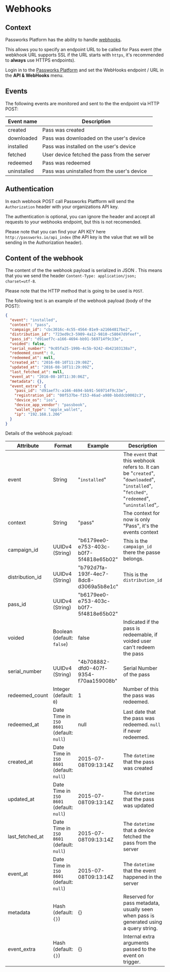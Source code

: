 # Webhooks

## Context

Passworks Platform has the ability to handle [webhooks](https://en.wikipedia.org/wiki/Webhook).

This allows you to specify an endpoint URL to be called for Pass event (the webkhook URL supports SSL if the URL starts with `https`, it's recommended to **always** use HTTPS endpoints).

Login in to the [Passworks Platform](http://passworks.io/api_index) and set the WebHooks endpoint / URL in the **API & WebHooks** menu.


## Events 

The following events are monitored and sent to the the endpoint via HTTP POST:

| Event name      | Description    |
|-------------|----------------|
| created     | Pass was created |
| downloaded  | Pass was downloaded on the user's device |
| installed   | Pass was installed on the user's device |
| fetched     | User device fetched the pass from the server |
| redeemed    | Pass was redeemed |
| uninstalled | Pass was uninstalled from the user's device |


## Authentication

In each webhook POST call Passworks Platfform will send the `Authorization` header with your organizations API key.


The authentication is optional, you can ignore the header and accept all requests to your webhooks endpoint, but this is not recomended.

Please note that you can find your API KEY here `http://passworks.io/api_index` (the API key is the value that we will be sending in the Authorization header).


## Content of the webhook

The content of the the webhook payload is serialized in JSON . This means that you we send the header `Content-Type: application/json; charset=utf-8`.

Please note that the HTTP method that is going to be used is `POST`.

The following text is an example of the webhook payload (body of the POST):


```json
{
  "event": "installed",
  "context": "pass",
  "campaign_id": "cbc3016c-4c55-4564-81e9-a21664817be2",
  "distribution_id": "723ed9c3-5909-4a12-9810-c58047d9feef",
  "pass_id": "d91aef7c-a166-4694-bb91-569714f9c33e",
  "voided": false,
  "serial_number": "9c05fa25-199b-4c5b-9242-4b42103138a7",
  "redeemed_count": 0,
  "redeemed_at": null,
  "created_at": "2016-08-10T11:29:08Z",
  "updated_at": "2016-08-10T11:29:09Z",
  "last_fetched_at": null,
  "event_at": "2016-08-10T11:30:06Z",
  "metadata": {},
  "event_extra": {
    "pass_id": "d91aef7c-a166-4694-bb91-569714f9c33e",
    "registration_id": "00f537be-f153-46ad-a980-bbddcb9002c3",
    "device_os": "ios",
    "device_app_vendor": "passbook",
    "wallet_type": "apple_wallet",
    "ip": "192.168.1.206"
  }
}
```


Details of the webhook payload:



| Attribute | Format | Example | Description |
|-----------|--------|---------|-------------|
| event| String | "`installed`" | The `event` that this webhook refers to. It can be "`created`", "`downloaded`", "`installed`", "`fetched"`, "`redeemed`", "`uninstalled`",.
| context| String | "pass" | The context for now is only "Pass", it's the events context       
| campaign_id| UUIDv4 (String) | "b6179ee0-e753-403c-b0f7-5f4818e65b02" | This is the `campaign_id` there the passe belongs.
| distribution_id| UUIDv4 (String) | "b792d7fa-193f-4ec7-8dc8-d3069a5b8e1c" | This is the `distribution_id`
| pass_id| UUIDv4 (String) | "b6179ee0-e753-403c-b0f7-5f4818e65b02" | 
| voided| Boolean (default: `false`) | false | Indicated if the pass is redeemable, if voided user can't redeem the pass |
| serial_number| UUIDv4 (String) | "4b708882-dfd0-407f-9354-f70aa159008b" | Serial Number of the pass  |
| redeemed_count| Integer (default: `0`) | 1 | Number of this the pass was redeemed.
| redeemed_at| Date Time in `ISO 8601` (default: `null`) | null | Last date that the pass was redeemed. `null` if never redeemed. |
| created_at | Date Time in `ISO 8601` (default: `null`) | 2015-07-08T09:13:14Z | The `datetime` that the pass was created |
| updated_at | Date Time in `ISO 8601` (default: `null`) | 2015-07-08T09:13:14Z | The `datetime` that the pass was updated |
| last\_fetched\_at| Date Time in `ISO 8601` (default: `null`) | 2015-07-08T09:13:14Z | The `datetime` that a device fetched the pass from the server |
| event_at| Date Time in `ISO 8601` (default: `null`) | 2015-07-08T09:13:14Z | The `datetime` that the event happened in the server |
| metadata | Hash (default: `{}`) | {} | Reserved for pass metadata, usually seen when pass is generated using a query string. |
| event_extra | Hash (default: `{}`) | {} | Internal extra arguments passed to the event on trigger. |
